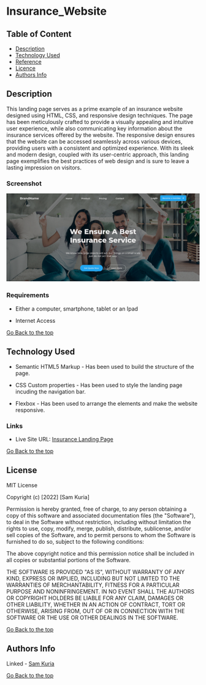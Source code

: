 # Insurance_Website

## Table of Content

+ [Description](#description)
+ [Technology Used](#technology-used)
+ [Reference](#reference)
+ [Licence](#licence)
+ [Authors Info](#author-Info)

## Description
This landing page serves as a prime example of an insurance website designed using HTML, CSS, and responsive design techniques. The page has been meticulously crafted to provide a visually appealing and intuitive user experience, while also communicating key information about the insurance services offered by the website. The responsive design ensures that the website can be accessed seamlessly across various devices, providing users with a consistent and optimized experience. With its sleek and modern design, coupled with its user-centric approach, this landing page exemplifies the best practices of web design and is sure to leave a lasting impression on visitors.

### Screenshot

![Website screenshot](./img/BrandNameScreen.png)

### Requirements

* Either a computer, smartphone, tablet or an Ipad

* Internet Access

[Go Back to the top](#Insurance_Website)
## Technology Used
* Semantic HTML5 Markup - Has been used to build the structure of the page.

* CSS Custom properties - Has been used to style the landing page incuding the navigation bar.

* Flexbox - Has been used to arrange the elements and make the website responsive.


### Links

- Live Site URL: [Insurance Landing Page](https://qurriahsam.github.io/insuarance-website/)


[Go Back to the top](#Insurance_Website)

## License

MIT License

Copyright (c) [2022] [Sam Kuria]

Permission is hereby granted, free of charge, to any person obtaining a copy
of this software and associated documentation files (the "Software"), to deal
in the Software without restriction, including without limitation the rights
to use, copy, modify, merge, publish, distribute, sublicense, and/or sell
copies of the Software, and to permit persons to whom the Software is
furnished to do so, subject to the following conditions:

The above copyright notice and this permission notice shall be included in all
copies or substantial portions of the Software.

THE SOFTWARE IS PROVIDED "AS IS", WITHOUT WARRANTY OF ANY KIND, EXPRESS OR
IMPLIED, INCLUDING BUT NOT LIMITED TO THE WARRANTIES OF MERCHANTABILITY,
FITNESS FOR A PARTICULAR PURPOSE AND NONINFRINGEMENT. IN NO EVENT SHALL THE
AUTHORS OR COPYRIGHT HOLDERS BE LIABLE FOR ANY CLAIM, DAMAGES OR OTHER
LIABILITY, WHETHER IN AN ACTION OF CONTRACT, TORT OR OTHERWISE, ARISING FROM,
OUT OF OR IN CONNECTION WITH THE SOFTWARE OR THE USE OR OTHER DEALINGS IN THE
SOFTWARE.

[Go Back to the top](#Insurance_Website)

## Authors Info

Linked - [Sam Kuria](https://www.linkedin.com/in/sam-kuria-0904b01a1)

[Go Back to the top](#Insurance_Website)
